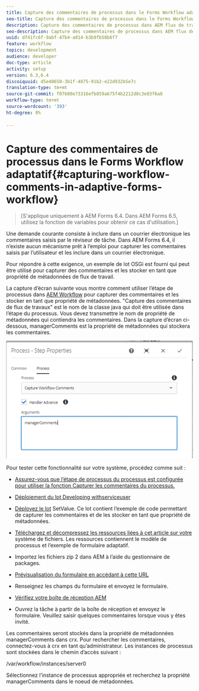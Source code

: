 ```yaml
---
title: Capture des commentaires de processus dans le Forms Workflow adaptatif
seo-title: Capture des commentaires de processus dans le Forms Workflow adaptatif
description: Capture des commentaires de processus dans AEM flux de travail
seo-description: Capture des commentaires de processus dans AEM flux de travail
uuid: df41fc6f-9abf-47b4-a014-b3b9fb58b6f7
feature: workflow
topics: development
audience: developer
doc-type: article
activity: setup
version: 6.3,6.4
discoiquuid: d5e40650-3b1f-4875-91b2-e22d932b5e7c
translation-type: tm+mt
source-git-commit: f07680e73316efb859a675f4b2212d8c3e03f6a0
workflow-type: tm+mt
source-wordcount: '393'
ht-degree: 0%

---
```



# Capture des commentaires de processus dans le Forms Workflow adaptatif{#capturing-workflow-comments-in-adaptive-forms-workflow}

>[S&#39;applique uniquement à AEM Forms 6.4. Dans AEM Forms 6.5, utilisez la fonction de variables pour obtenir ce cas d&#39;utilisation.]

Une demande courante consiste à inclure dans un courrier électronique les commentaires saisis par le réviseur de tâche. Dans AEM Forms 6.4, il n’existe aucun mécanisme prêt à l’emploi pour capturer les commentaires saisis par l’utilisateur et les inclure dans un courrier électronique.

Pour répondre à cette exigence, un exemple de lot OSGi est fourni qui peut être utilisé pour capturer des commentaires et les stocker en tant que propriété de métadonnées de flux de travail.

La capture d’écran suivante vous montre comment utiliser l’étape de processus dans [AEM Workflow](http://localhost:4502/editor.html/conf/global/settings/workflow/models/CaptureComments.html) pour capturer des commentaires et les stocker en tant que propriété de métadonnées. &quot;Capture des commentaires de flux de travaux&quot; est le nom de la classe java qui doit être utilisée dans l’étape du processus. Vous devez transmettre le nom de propriété de métadonnées qui contiendra les commentaires. Dans la capture d’écran ci-dessous, managerComments est la propriété de métadonnées qui stockera les commentaires.

![workflows commentaires1](assets/workflowcomments1.gif)

Pour tester cette fonctionnalité sur votre système, procédez comme suit :
* [Assurez-vous que l’étape de processus du processus est configurée pour utiliser la fonction Capturer les commentaires du processus.](http://localhost:4502/editor.html/conf/global/settings/workflow/models/CaptureComments.html)

* [Déploiement du lot Developing withserviceuser](/help/forms/assets/common-osgi-bundles/DevelopingWithServiceUser.jar)

* [Déployez le lot](/help/forms/assets/common-osgi-bundles/SetValueApp.core-1.0-SNAPSHOT.jar) SetValue. Ce lot contient l’exemple de code permettant de capturer les commentaires et de les stocker en tant que propriété de métadonnées.

* [Téléchargez et décompressez les ressources liées à cet article sur votre ](assets/capturecomments.zip) système de fichiers. Les ressources contiennent le modèle de processus et l’exemple de formulaire adaptatif.

* Importez les fichiers zip 2 dans AEM à l’aide du gestionnaire de packages.

* [Prévisualisation du formulaire en accédant à cette URL](http://localhost:4502/content/dam/formsanddocuments/capturecomments/jcr:content?wcmmode=disabled)

* Renseignez les champs du formulaire et envoyez le formulaire.

* [Vérifiez votre boîte de réception AEM](http://localhost:4502/aem/inbox)

* Ouvrez la tâche à partir de la boîte de réception et envoyez le formulaire. Veuillez saisir quelques commentaires lorsque vous y êtes invité.

Les commentaires seront stockés dans la propriété de métadonnées managerComments dans crx. Pour rechercher les commentaires, connectez-vous à crx en tant qu’administrateur. Les instances de processus sont stockées dans le chemin d’accès suivant :

/var/workflow/instances/server0

Sélectionnez l’instance de processus appropriée et recherchez la propriété managerComments dans le noeud de métadonnées.

